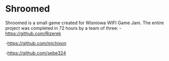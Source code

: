 # Shroomed
Shroomed is a small game created for Wisniowa WIFI Game Jam. The entire project was completed in 72 hours by a team of three: 
-https://github.com/Rizerek

-https://github.com/michixon

-https://github.com/sebe324

